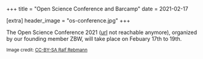 +++
title = "Open Science Conference and Barcamp"
date = 2021-02-17

[extra]
header_image = "os-conference.jpg"
+++

The Open Science Conference 2021 ([url](https://www.open-science-conference.eu) not reachable anymore), organized by our founding member ZBW, will take place on Febuary 17th to 19th.

<small class="text-muted">Image credit: <a href="https://commons.wikimedia.org/wiki/File:Barcamp_Open_Science_2019-35.jpg">CC-BY-SA Ralf Rebmann</a></small>
